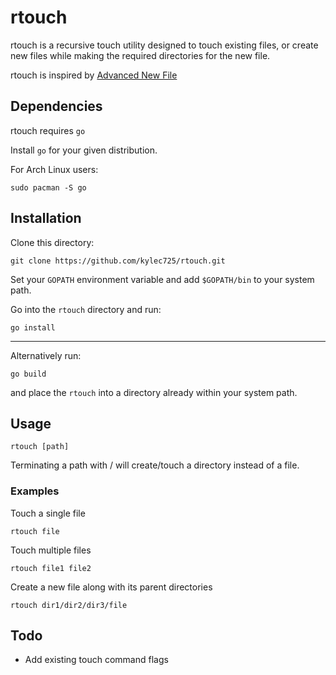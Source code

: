 # rtouch
rtouch is a recursive touch utility designed to touch existing files, or create
new files while making the required directories for the new file.

rtouch is inspired by [Advanced New File](https://github.com/tanrax/terminal-AdvancedNewFile)

## Dependencies
rtouch requires `go`

Install `go` for your given distribution.

For Arch Linux users:
```
sudo pacman -S go
```

## Installation
Clone this directory:
```
git clone https://github.com/kylec725/rtouch.git
```

Set your `GOPATH` environment variable and add `$GOPATH/bin` to your system path.

Go into the `rtouch` directory and run:
```
go install
```

---

Alternatively run:
```
go build
```
and place the `rtouch` into a directory already within your system path.

## Usage
```
rtouch [path]
```
Terminating a path with / will create/touch a directory instead of a file.

### Examples
Touch a single file
```
rtouch file
```

Touch multiple files
```
rtouch file1 file2
```

Create a new file along with its parent directories
```
rtouch dir1/dir2/dir3/file
```

## Todo
- Add existing touch command flags
